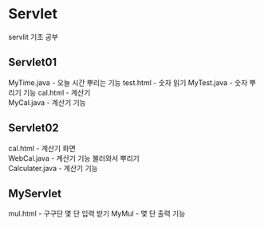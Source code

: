 # Servlet
servlit 기초 공부  
  
## Servlet01  
  MyTime.java -  오늘 시간 뿌리는 기능
  test.html -   숫자 읽기
  MyTest.java -  숫자 뿌리기 기능
  cal.html - 계산기  
  MyCal.java - 계산기 기능  
  
## Servlet02  
  cal.html - 계산기 화면  
  WebCal.java - 계산기 기능 불러와서 뿌리기  
  Calculater.java - 계산기 기능  
  
## MyServlet  
  mul.html - 구구단 몇 단 입력 받기
  MyMul - 몇 단 출력 기능